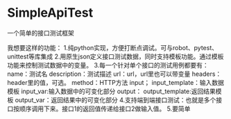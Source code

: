 # SimpleApiTest
一个简单的接口测试框架

我想要这样的功能：
1.纯python实现，方便打断点调试。可与robot、pytest、unittest等库集成
2.用原生json定义接口测试数据，同时支持模板功能。通过模板功能来控制测试数据中的变量。
3.每一个针对单个接口的测试用例都要有：
name：测试名
description：测试描述
url：url，url里也可以带变量
headers：header里的值，可选。
method：HTTP方法
input；
    input_template：输入数据模板
    input_var:输入数据中的可变化部分
output：
    output_template:返回结果模板
    output_var：返回结果中的可变化部分
4.支持端到端接口测试：也就是多个接口按顺序调用下来。接口1的返回值传递给接口2做输入值。
5.要简单